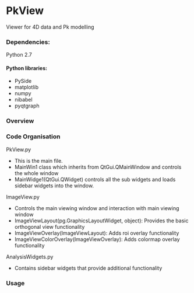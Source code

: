 PkView
======

Viewer for 4D data and Pk modelling


### Dependencies:
Python 2.7

#### Python libraries:

- PySide
- matplotlib
- numpy 
- nibabel
- pyqtgraph


### Overview

### Code Organisation

PkView.py
- This is the main file. 
- MainWin1 class which inherits from QtGui.QMainWindow and controls the whole window
- MainWidge1(QtGui.QWidget) controls all the sub widgets and loads sidebar widgets into the window. 

ImageView.py
- Controls the main viewing window and interaction with main viewing window
- ImageViewLayout(pg.GraphicsLayoutWidget, object): Provides the basic orthogonal view functionality
- ImageViewOverlay(ImageViewLayout): Adds roi overlay functionality
- ImageViewColorOverlay(ImageViewOverlay): Adds colormap overlay functionality

AnalysisWidgets.py
- Contains sidebar widgets that provide additional functionality

### Usage






